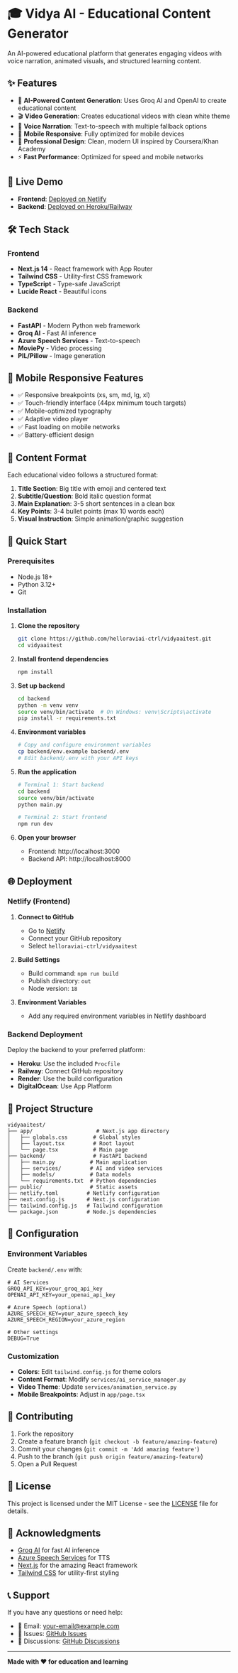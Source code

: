 # 🎓 Vidya AI - Educational Content Generator

An AI-powered educational platform that generates engaging videos with voice narration, animated visuals, and structured learning content.

## ✨ Features

- 🤖 **AI-Powered Content Generation**: Uses Groq AI and OpenAI to create educational content
- 🎬 **Video Generation**: Creates educational videos with clean white theme
- 🎵 **Voice Narration**: Text-to-speech with multiple fallback options
- 📱 **Mobile Responsive**: Fully optimized for mobile devices
- 🎨 **Professional Design**: Clean, modern UI inspired by Coursera/Khan Academy
- ⚡ **Fast Performance**: Optimized for speed and mobile networks

## 🚀 Live Demo

- **Frontend**: [Deployed on Netlify](https://your-app-name.netlify.app)
- **Backend**: [Deployed on Heroku/Railway](https://your-backend-url.herokuapp.com)

## 🛠️ Tech Stack

### Frontend
- **Next.js 14** - React framework with App Router
- **Tailwind CSS** - Utility-first CSS framework
- **TypeScript** - Type-safe JavaScript
- **Lucide React** - Beautiful icons

### Backend
- **FastAPI** - Modern Python web framework
- **Groq AI** - Fast AI inference
- **Azure Speech Services** - Text-to-speech
- **MoviePy** - Video processing
- **PIL/Pillow** - Image generation

## 📱 Mobile Responsive Features

- ✅ Responsive breakpoints (xs, sm, md, lg, xl)
- ✅ Touch-friendly interface (44px minimum touch targets)
- ✅ Mobile-optimized typography
- ✅ Adaptive video player
- ✅ Fast loading on mobile networks
- ✅ Battery-efficient design

## 🎯 Content Format

Each educational video follows a structured format:

1. **Title Section**: Big title with emoji and centered text
2. **Subtitle/Question**: Bold italic question format
3. **Main Explanation**: 3-5 short sentences in a clean box
4. **Key Points**: 3-4 bullet points (max 10 words each)
5. **Visual Instruction**: Simple animation/graphic suggestion

## 🚀 Quick Start

### Prerequisites
- Node.js 18+
- Python 3.12+
- Git

### Installation

1. **Clone the repository**
   ```bash
   git clone https://github.com/helloraviai-ctrl/vidyaaitest.git
   cd vidyaaitest
   ```

2. **Install frontend dependencies**
   ```bash
   npm install
   ```

3. **Set up backend**
   ```bash
   cd backend
   python -m venv venv
   source venv/bin/activate  # On Windows: venv\Scripts\activate
   pip install -r requirements.txt
   ```

4. **Environment variables**
   ```bash
   # Copy and configure environment variables
   cp backend/env.example backend/.env
   # Edit backend/.env with your API keys
   ```

5. **Run the application**
   ```bash
   # Terminal 1: Start backend
   cd backend
   source venv/bin/activate
   python main.py

   # Terminal 2: Start frontend
   npm run dev
   ```

6. **Open your browser**
   - Frontend: http://localhost:3000
   - Backend API: http://localhost:8000

## 🌐 Deployment

### Netlify (Frontend)

1. **Connect to GitHub**
   - Go to [Netlify](https://netlify.com)
   - Connect your GitHub repository
   - Select `helloraviai-ctrl/vidyaaitest`

2. **Build Settings**
   - Build command: `npm run build`
   - Publish directory: `out`
   - Node version: `18`

3. **Environment Variables**
   - Add any required environment variables in Netlify dashboard

### Backend Deployment

Deploy the backend to your preferred platform:

- **Heroku**: Use the included `Procfile`
- **Railway**: Connect GitHub repository
- **Render**: Use the build configuration
- **DigitalOcean**: Use App Platform

## 📁 Project Structure

```
vidyaaitest/
├── app/                    # Next.js app directory
│   ├── globals.css        # Global styles
│   ├── layout.tsx         # Root layout
│   └── page.tsx           # Main page
├── backend/               # FastAPI backend
│   ├── main.py           # Main application
│   ├── services/         # AI and video services
│   ├── models/           # Data models
│   └── requirements.txt  # Python dependencies
├── public/               # Static assets
├── netlify.toml         # Netlify configuration
├── next.config.js       # Next.js configuration
├── tailwind.config.js   # Tailwind configuration
└── package.json         # Node.js dependencies
```

## 🔧 Configuration

### Environment Variables

Create `backend/.env` with:

```env
# AI Services
GROQ_API_KEY=your_groq_api_key
OPENAI_API_KEY=your_openai_api_key

# Azure Speech (optional)
AZURE_SPEECH_KEY=your_azure_speech_key
AZURE_SPEECH_REGION=your_azure_region

# Other settings
DEBUG=True
```

### Customization

- **Colors**: Edit `tailwind.config.js` for theme colors
- **Content Format**: Modify `services/ai_service_manager.py`
- **Video Theme**: Update `services/animation_service.py`
- **Mobile Breakpoints**: Adjust in `app/page.tsx`

## 🤝 Contributing

1. Fork the repository
2. Create a feature branch (`git checkout -b feature/amazing-feature`)
3. Commit your changes (`git commit -m 'Add amazing feature'`)
4. Push to the branch (`git push origin feature/amazing-feature`)
5. Open a Pull Request

## 📄 License

This project is licensed under the MIT License - see the [LICENSE](LICENSE) file for details.

## 🙏 Acknowledgments

- [Groq AI](https://groq.com) for fast AI inference
- [Azure Speech Services](https://azure.microsoft.com/en-us/services/cognitive-services/speech-services/) for TTS
- [Next.js](https://nextjs.org) for the amazing React framework
- [Tailwind CSS](https://tailwindcss.com) for utility-first styling

## 📞 Support

If you have any questions or need help:

- 📧 Email: your-email@example.com
- 🐛 Issues: [GitHub Issues](https://github.com/helloraviai-ctrl/vidyaaitest/issues)
- 💬 Discussions: [GitHub Discussions](https://github.com/helloraviai-ctrl/vidyaaitest/discussions)

---

**Made with ❤️ for education and learning**